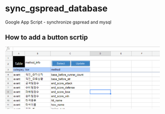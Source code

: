 # sync_gspread_database
Google App Script - synchronize gspread and mysql

## How to add a button scrtip
![alt text](https://github.com/cs2jang/sync_gspread_database/blob/master/howto.gif?raw=true)
